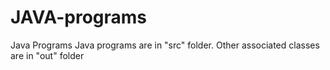 # JAVA-programs
Java Programs
Java programs are in "src" folder. Other associated classes are in "out" folder
